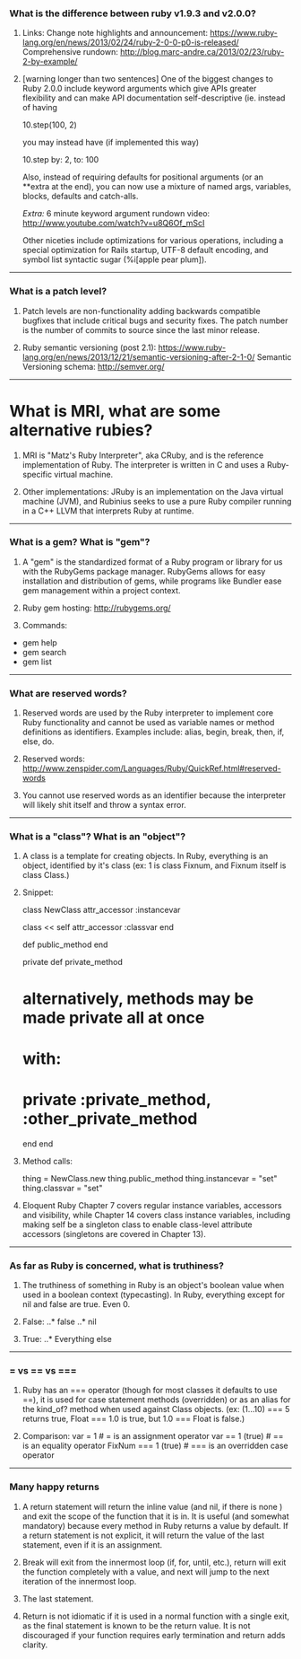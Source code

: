 ### What is the difference between ruby v1.9.3 and v2.0.0?

1. Links:
   Change note highlights and announcement: https://www.ruby-lang.org/en/news/2013/02/24/ruby-2-0-0-p0-is-released/
   Comprehensive rundown: http://blog.marc-andre.ca/2013/02/23/ruby-2-by-example/

2. [warning longer than two sentences] One of the biggest changes to Ruby 2.0.0 include keyword arguments which give APIs greater flexibility and can make API documentation self-descriptive (ie. instead of having 

    10.step(100, 2) 

   you may instead have (if implemented this way)

    10.step by: 2, to: 100

   Also, instead of requiring defaults for positional arguments (or an **extra at the end), you can now use a mixture of named args, variables, blocks, defaults and catch-alls.

   *Extra:* 6 minute keyword argument rundown video: http://www.youtube.com/watch?v=u8Q6Of_mScI

   Other niceties include optimizations for various operations, including a special optimization for Rails startup, UTF-8 default encoding, and symbol list syntactic sugar (%i[apple pear plum]).

- - -

### What is a patch level?

1. Patch levels are non-functionality adding backwards compatible bugfixes that include critical bugs and security fixes. The patch number is the number of commits to source since the last minor release.

2. Ruby semantic versioning (post 2.1): https://www.ruby-lang.org/en/news/2013/12/21/semantic-versioning-after-2-1-0/
Semantic Versioning schema: http://semver.org/

- - -

# What is MRI, what are some alternative rubies?

1. MRI is "Matz's Ruby Interpreter", aka CRuby, and is the reference implementation of Ruby. The interpreter is written in C and uses a Ruby-specific virtual machine.

2. Other implementations: JRuby is an implementation on the Java virtual machine (JVM), and Rubinius seeks to use a pure Ruby compiler running in a C++ LLVM that interprets Ruby at runtime.

- - -

### What is a gem? What is "gem"?

1. A "gem" is the standardized format of a Ruby program or library for us with the RubyGems package manager. RubyGems allows for easy installation and distribution of gems, while programs like Bundler ease gem management within a project context.

2. Ruby gem hosting: http://rubygems.org/

3. Commands:
  + gem help
  + gem search <string>
  + gem list

- - -

### What are reserved words?

1. Reserved words are used by the Ruby interpreter to implement core Ruby functionality and cannot be used as variable names or method definitions as identifiers. Examples include: alias, begin, break, then, if, else, do.

2. Reserved words: http://www.zenspider.com/Languages/Ruby/QuickRef.html#reserved-words

3. You cannot use reserved words as an identifier because the interpreter will likely shit itself and throw a syntax error.

- - -

### What is a "class"? What is an "object"?

1. A class is a template for creating objects. In Ruby, everything is an object, identified by it's class (ex: 1 is class Fixnum, and Fixnum itself is class Class.)

2. Snippet:

    class NewClass
      attr_accessor :instancevar
 
      class << self
        attr_accessor :classvar
      end
 
      def public_method
      end
 
      private 
      def private_method
      # alternatively, methods may be made private all at once
      # with:
      #         private :private_method, :other_private_method
      end
    end

3. Method calls:

    thing = NewClass.new
    thing.public_method
    thing.instancevar = "set"
    thing.classvar = "set"

4. Eloquent Ruby Chapter 7 covers regular instance variables, accessors and visibility, while Chapter 14 covers class instance variables, including making self be a singleton class to enable class-level attribute accessors (singletons are covered in Chapter 13).

- - -

### As far as Ruby is concerned, what is truthiness?

1. The truthiness of something in Ruby is an object's boolean value when used in a boolean context (typecasting). In Ruby, everything except for nil and false are true. Even 0.

2. False:
..* false
..* nil

3. True:
..* Everything else

- - -

### = vs == vs ===

1. Ruby has an === operator (though for most classes it defaults to use ==), it is used for case statement methods (overridden) or as an alias for the kind_of? method when used against Class objects. (ex: (1...10) === 5 returns true, Float === 1.0 is true, but 1.0 === Float is false.)

2. Comparison:
    var = 1 # = is an assignment operator
    var == 1 (true) # == is an equality operator
    FixNum === 1 (true) # === is an overridden case operator

- - -

### Many happy returns

1. A return statement will return the inline value (and nil, if there is none  ) and exit the scope of the function that it is in. It is useful (and somewhat mandatory) because every method in Ruby returns a value by default. If a return statement is not explicit, it will return the value of the last statement, even if it is an assignment.

2. Break will exit from the innermost loop (if, for, until, etc.), return will exit the function completely with a value, and next will jump to the next iteration of the innermost loop.

3. The last statement.

4. Return is not idiomatic if it is used in a normal function with a single exit, as the final statement is known to be the return value. It is not discouraged if your function requires early termination and return adds clarity.